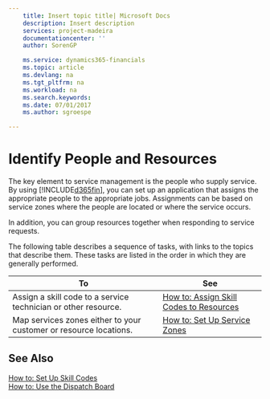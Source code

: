 ```yaml
---
    title: Insert topic title| Microsoft Docs
    description: Insert description
    services: project-madeira
    documentationcenter: ''
    author: SorenGP

    ms.service: dynamics365-financials
    ms.topic: article
    ms.devlang: na
    ms.tgt_pltfrm: na
    ms.workload: na
    ms.search.keywords:
    ms.date: 07/01/2017
    ms.author: sgroespe

---
```

# Identify People and Resources
The key element to service management is the people who supply service. By using [!INCLUDE[d365fin](includes/d365fin_md.md)], you can set up an application that assigns the appropriate people to the appropriate jobs. Assignments can be based on service zones where the people are located or where the service occurs.  
  
 In addition, you can group resources together when responding to service requests.  
  
 The following table describes a sequence of tasks, with links to the topics that describe them. These tasks are listed in the order in which they are generally performed.  
  
|**To**|**See**|  
|------------|-------------|  
|Assign a skill code to a service technician or other resource.|[How to: Assign Skill Codes to Resources](../how-to-assign-skill-codes-to-resources.md)|  
|Map services zones either to your customer or resource locations.|[How to: Set Up Service Zones](../how-to-set-up-service-zones.md)|  
  
## See Also  
 [How to: Set Up Skill Codes](../how-to-set-up-skill-codes.md)   
 [How to: Use the Dispatch Board](../how-to-use-the-dispatch-board.md)